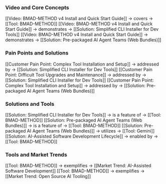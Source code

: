### Video and Core Concepts
[[Video: BMAD-METHOD v4 Install and Quick Start Guide]] -> covers -> [[Tool: BMAD-METHOD]]
[[Video: BMAD-METHOD v4 Install and Quick Start Guide]] -> demonstrates -> [[Solution: Simplified CLI Installer for Dev Tools]]
[[Video: BMAD-METHOD v4 Install and Quick Start Guide]] -> demonstrates -> [[Solution: Pre-packaged AI Agent Teams (Web Bundles)]]

### Pain Points and Solutions
[[Customer Pain Point: Complex Tool Installation and Setup]] -> addressed by -> [[Solution: Simplified CLI Installer for Dev Tools]]
[[Customer Pain Point: Difficult Tool Upgrades and Maintenance]] -> addressed by -> [[Solution: Simplified CLI Installer for Dev Tools]]
[[Customer Pain Point: Complex Tool Installation and Setup]] -> addressed by -> [[Solution: Pre-packaged AI Agent Teams (Web Bundles)]]

### Solutions and Tools
[[Solution: Simplified CLI Installer for Dev Tools]] -> is a feature of -> [[Tool: BMAD-METHOD]]
[[Solution: Pre-packaged AI Agent Teams (Web Bundles)]] -> is a feature of -> [[Tool: BMAD-METHOD]]
[[Solution: Pre-packaged AI Agent Teams (Web Bundles)]] -> utilizes -> [[Tool: Gemini]]
[[Solution: AI-Assisted Software Development Lifecycle]] -> enabled by -> [[Tool: BMAD-METHOD]]

### Tools and Market Trends
[[Tool: BMAD-METHOD]] -> exemplifies -> [[Market Trend: AI-Assisted Software Development]]
[[Tool: BMAD-METHOD]] -> exemplifies -> [[Market Trend: Open Source AI Tooling]]
